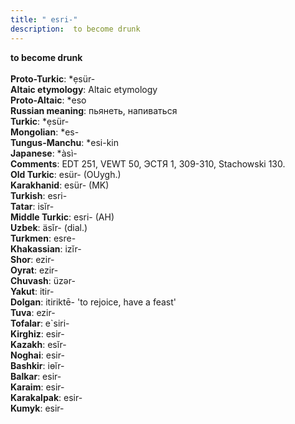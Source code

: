 ```yaml
---
title: " esri-"
description:  to become drunk
---
```

<p data-pagefind-weight="0.5">
<strong> to become drunk</strong><br><br>
<strong>Proto-Turkic</strong>:  *ẹsür-<br>
<strong>Altaic etymology</strong>:  Altaic etymology<br>
<strong> Proto-Altaic</strong>:  *eso<br>
<strong>Russian meaning</strong>:  пьянеть, напиваться<br>
<strong>Turkic</strong>:  *ẹsür-<br>
<strong>Mongolian</strong>:  *es-<br>
<strong>Tungus-Manchu</strong>:  *esi-kin<br>
<strong>Japanese</strong>:  *àsì-<br>
<strong>Comments</strong>:  EDT 251, VEWT 50, ЭСТЯ 1, 309-310, Stachowski 130.<br>
<strong>Old Turkic</strong>:  esür- (OUygh.)<br>
<strong>Karakhanid</strong>:  esür- (MK)<br>
<strong>Turkish</strong>:  esri-<br>
<strong>Tatar</strong>:  isĭr-<br>
<strong>Middle Turkic</strong>:  esri- (AH)<br>
<strong>Uzbek</strong>:  äsĭr- (dial.)<br>
<strong>Turkmen</strong>:  esre-<br>
<strong>Khakassian</strong>:  izĭr-<br>
<strong>Shor</strong>:  ezir-<br>
<strong>Oyrat</strong>:  ezir-<br>
<strong>Chuvash</strong>:  üzǝr-<br>
<strong>Yakut</strong>:  itir-<br>
<strong>Dolgan</strong>:  itiriktē- 'to rejoice, have a feast'<br>
<strong>Tuva</strong>:  ezir-<br>
<strong>Tofalar</strong>:  e`siri-<br>
<strong>Kirghiz</strong>:  esir-<br>
<strong>Kazakh</strong>:  esĭr-<br>
<strong>Noghai</strong>:  esir-<br>
<strong>Bashkir</strong>:  iɵĭr-<br>
<strong>Balkar</strong>:  esir-<br>
<strong>Karaim</strong>:  esir-<br>
<strong>Karakalpak</strong>:  esir-<br>
<strong>Kumyk</strong>:  esir-<br>

</p>
